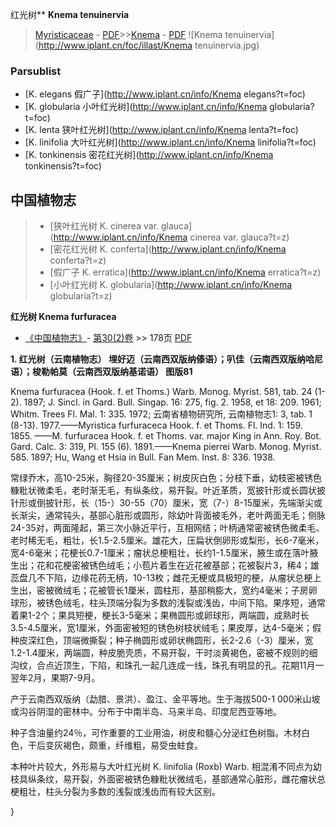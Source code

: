 红光树** **Knema tenuinervia**

> [Myristicaceae](http://www.iplant.cn/info/Myristicaceae?t=foc) - [PDF](http://www.iplant.cn/foc/pdf/Myristicaceae.pdf)>>[Knema](http://www.iplant.cn/info/Knema?t=foc) - [PDF](http://www.iplant.cn/foc/pdf/Knema.pdf)
![Knema tenuinervia](http://www.iplant.cn/foc/illast/Knema tenuinervia.jpg)

### Parsublist

* [K.  elegans  假广子](http://www.iplant.cn/info/Knema elegans?t=foc)
* [K.  globularia  小叶红光树](http://www.iplant.cn/info/Knema globularia?t=foc)
* [K.  lenta  狭叶红光树](http://www.iplant.cn/info/Knema lenta?t=foc)
* [K.  linifolia  大叶红光树](http://www.iplant.cn/info/Knema linifolia?t=foc)
* [K.  tonkinensis  密花红光树](http://www.iplant.cn/info/Knema tonkinensis?t=foc)

## 中国植物志

> * [狭叶红光树  K.  cinerea var. glauca](http://www.iplant.cn/info/Knema cinerea var. glauca?t=z)
> * [密花红光树  K.  conferta](http://www.iplant.cn/info/Knema conferta?t=z)
> * [假广子  K.  erratica](http://www.iplant.cn/info/Knema erratica?t=z)
> * [小叶红光树  K.  globularia](http://www.iplant.cn/info/Knema globularia?t=z)

**红光树 Knema furfuracea**

* [《中国植物志》](http://www.iplant.cn/frps)- [第30(2)卷](http://www.iplant.cn/frps/vol/30(2)) >> 178页 [PDF](http://www.iplant.cn/frps/pdf/30(2)/178.pdf)

**1. 红光树（云南植物志） 埋好迈（云南西双版纳傣语）；叭佳（云南西双版纳哈尼语）；梭勒帕莫（云南西双版纳基诺语） 图版81**

Knema furfuracea (Hook. f. et Thoms.) Warb. Monog. Myrist. 581, tab. 24 (1-2). 1897; J. Sincl. in Gard. Bull. Singap. 16: 275, fig. 2. 1958, et 18: 209. 1961; Whitm. Trees Fl. Mal. 1: 335. 1972; 云南省植物研究所, 云南植物志1: 3, tab. 1 (8-13). 1977.——Myristica furfuraceca Hook. f. et Thoms. Fl. Ind. 1: 159. 1855. ——M. furfuracea Hook. f. et Thoms. var. major King in Ann. Roy. Bot. Gard. Calc. 3: 319, Pl. 155 (6). 1891.——Knema pierrei Warb. Monog. Myrist. 585. 1897; Hu, Wang et Hsia in Bull. Fan Mem. Inst. 8: 336. 1938.

常绿乔木，高10-25米，胸径20-35厘米；树皮灰白色；分枝下垂，幼枝密被锈色糠粃状微柔毛，老时渐无毛，有纵条纹，易开裂。叶近革质，宽披针形或长圆状披针形或倒披针形，长（15-）30-55（70）厘米，宽（7-）8-15厘米，先端渐尖或长渐尖，通常钝头，基部心脏形或圆形，除幼叶背面被毛外，老叶两面无毛；侧脉24-35对，两面隆起，第三次小脉近平行，互相网结；叶柄通常密被锈色微柔毛、老时稀无毛，粗壮，长1.5-2.5厘米。雄花大，压扁状倒卵形或梨形，长6-7毫米，宽4-6毫米；花梗长0.7-1厘米；瘤状总梗粗壮，长约1-1.5厘米，腋生或在落叶腋生出；花和花梗密被锈色绒毛；小苞片着生在近花被基部；花被裂片3，稀4；雄蕊盘几不下陷，边缘花药无柄，10-13枚；雌花无梗或具极短的梗，从瘤状总梗上生出，密被微绒毛；花被管长1厘米，圆柱形，基部稍膨大，宽约4毫米；子房卵球形，被锈色绒毛，柱头顶端分裂为多数的浅裂或浅齿，中间下陷。果序短，通常着果1-2个；果具短梗，梗长3-5毫米；果椭圆形或卵球形，两端圆，成熟时长3.5-4.5厘米，宽1厘米，外面密被短的锈色树枝状绒毛；果皮厚，达4-5毫米；假种皮深红色，顶端微撕裂；种子椭圆形或卵状椭圆形，长2-2.6（-3）厘米，宽1.2-1.4厘米，两端圆，种皮脆壳质，不易开裂，干时淡黄褐色，密被不规则的细沟纹，合点近顶生，下陷，和珠孔一起几连成一线，珠孔有明显的孔。花期11月一翌年2月，果期7-9月。

产于云南西双版纳（勐腊、景洪）、盈江、金平等地。生于海拔500-1 000米山坡或沟谷阴湿的密林中。分布于中南半岛、马来半岛、印度尼西亚等地。

种子含油量约24％，可作重要的工业用油，树皮和髓心分泌红色树脂。木材白色，干后变灰褐色，颇重，纤维粗，易受虫蛀食。

本种叶片较大，外形易与大叶红光树 K. linifolia (Roxb) Warb. 相混淆不同点为幼枝具纵条纹，易开裂，外面密被锈色糠粃状微绒毛，基部通常心脏形，雌花瘤状总梗粗壮，柱头分裂为多数的浅裂或浅齿而有较大区别。

}